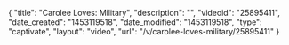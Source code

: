 {
    "title": "Carolee Loves: Military",
    "description": "",
    "videoid": "25895411",
    "date_created": "1453119518",
    "date_modified": "1453119518",
    "type": "captivate",
    "layout": "video",
    "url": "\/v\/carolee-loves-military\/25895411"
}